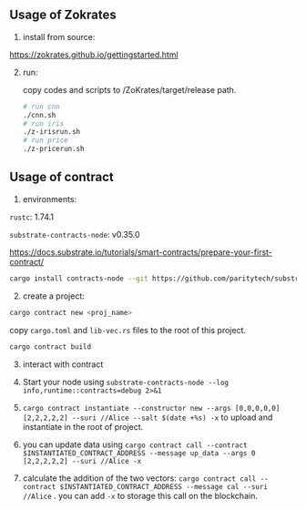 ## Usage of Zokrates

1. install from source:  

https://zokrates.github.io/gettingstarted.html

2. run:

   copy codes and scripts to /ZoKrates/target/release path.

   ```bash
   # run cnn
   ./cnn.sh
   # run iris
   ./z-irisrun.sh
   # run price
   ./z-pricerun.sh
   ```

## Usage of contract

1. environments:

`rustc`: 1.74.1

`substrate-contracts-node`:  v0.35.0

https://docs.substrate.io/tutorials/smart-contracts/prepare-your-first-contract/

```bash
cargo install contracts-node --git https://github.com/paritytech/substrate-contracts-node.git --tag v0.35.0 --force --locked
```

2. create a project:

```bash
cargo contract new <proj_name>
```

copy `cargo.toml` and `lib-vec.rs` files to the root of this project. 

```bash
cargo contract build
```

3. interact with contract

1. Start your node using `substrate-contracts-node --log info,runtime::contracts=debug 2>&1`
2. `cargo contract instantiate --constructor new --args [0,0,0,0,0] [2,2,2,2,2] --suri //Alice --salt $(date +%s) -x` to upload and instantiate in the root of project.
3. you can update data using `cargo contract call --contract $INSTANTIATED_CONTRACT_ADDRESS --message up_data --args 0 [2,2,2,2,2] --suri //Alice -x`
4. calculate the addition of the two vectors: `cargo contract call --contract $INSTANTIATED_CONTRACT_ADDRESS --message cal --suri //Alice` . you can add `-x` to storage this call on the blockchain.